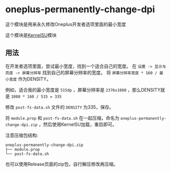 # oneplus-permanently-change-dpi

这个模块是用来永久修改Oneplus开发者选项里面的最小宽度

这个模块是[KernelSU](https://github.com/tiann/KernelSU)模块

## 用法

在开发者选项里面，尝试最小宽度，找到一个适合自己的宽度。
在 `设置 -> 显示与亮度 -> 屏幕分辨率` 找到自己的屏幕分辨率的宽度。
将 `屏幕分辨率宽度 * 160 / 最小宽度` 作为DENSITY。

例如，适合我的最小宽度是 `515dp` ，屏幕分辨率是 `2376x1080` ，那么DENSITY就是 `1080 * 160 / 515 = 335`

修改 `post-fs-data.sh` 文件的 `DENSITY` 为335，保存。

将 `module.prop` 和 `post-fs-data.sh` 在一起压缩，命名为 `oneplus-permanently-change-dpi.zip` ，然后使用KernelSU加载，重启即可。

注意压缩包结构:
```
oneplus-permanently-change-dpi.zip
├── module.prop
└── post-fs-data.sh
```

也可以使用Release页面的zip包，自行解压修改再压缩。
